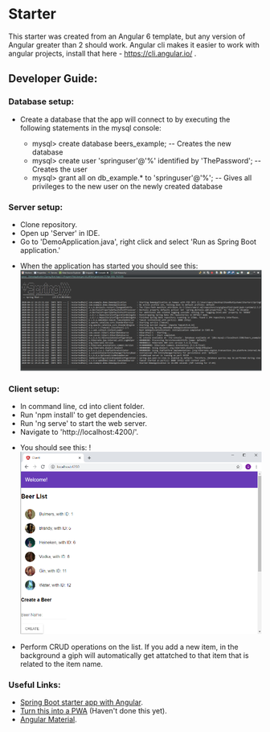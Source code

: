 # Starter
This starter was created from an Angular 6 template, but any version of Angular greater than 2 should work. Angular cli makes it easier to work with angular projects, install that here - https://cli.angular.io/ .

## Developer Guide:

### Database setup:
- Create a database that the app will connect to by executing the following statements in the mysql console:

  - mysql> create database beers_example; -- Creates the new database
  - mysql> create user 'springuser'@'%' identified by 'ThePassword'; -- Creates the user
  - mysql> grant all on db_example.* to 'springuser'@'%'; -- Gives all privileges to the new user on the newly created database


### Server setup:
- Clone repository.
- Open up 'Server' in IDE.
- Go to 'DemoApplication.java', right click and select 'Run as Spring Boot application.'
* When the application has started you should see this:
![Server](https://github.com/Stand-Out-Systems/Starter/blob/master/Images/SpringRunner.PNG)


### Client setup:
- In command line, cd into client folder.
- Run 'npm install' to get dependencies.
- Run 'ng serve' to start the web server.
- Navigate to 'http://localhost:4200/'.
* You should see this:
!![UI](https://github.com/Stand-Out-Systems/Starter/blob/master/Images/UI.PNG)

- Perform CRUD operations on the list. If you add a new item, in the background a giph will automatically get attatched to that item that is related to the item name.

### Useful Links:
- [Spring Boot starter app with Angular](https://developer.okta.com/blog/2017/04/26/bootiful-development-with-spring-boot-and-angular).
- [Turn this into a PWA](https://developer.okta.com/blog/2017/05/09/progressive-web-applications-with-angular-and-spring-boot) (Haven't done this yet).
- [Angular Material](https://material.angular.io/components/input/overview).

